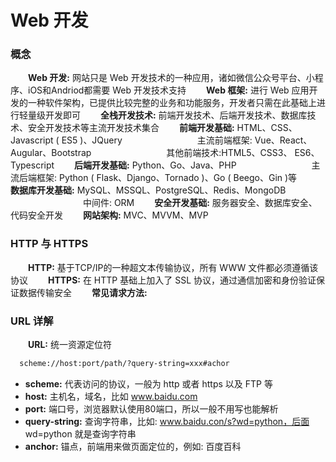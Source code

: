 # Web 开发
### 概念
&emsp;&emsp;**Web 开发:** 网站只是 Web 开发技术的一种应用，诸如微信公众号平台、小程序、iOS和Andriod都需要 Web 开发技术支持
&emsp;&emsp;**Web 框架:** 进行 Web 应用开发的一种软件架构，已提供比较完整的业务和功能服务，开发者只需在此基础上进行轻量级开发即可
&emsp;&emsp;**全栈开发技术:** 前端开发技术、后端开发技术、数据库技术、安全开发技术等主流开发技术集合
&emsp;&emsp;**前端开发基础:** HTML、CSS、Javascript ( ES5 )、JQuery
&emsp;&emsp;&emsp;&emsp;&emsp;&emsp;&emsp;&emsp; 主流前端框架: Vue、React、Augular、Bootstrap
&emsp;&emsp;&emsp;&emsp;&emsp;&emsp;&emsp;&emsp; 其他前端技术:HTML5、CSS3、 ES6、Typescript
&emsp;&emsp;**后端开发基础:** Python、Go、Java、PHP
&emsp;&emsp;&emsp;&emsp;&emsp;&emsp;&emsp;&emsp; 主流后端框架: Python ( Flask、Django、Tornado )、Go ( Beego、Gin )等
&emsp;&emsp;**数据库开发基础:** MySQL、MSSQL、PostgreSQL、Redis、MongoDB
&emsp;&emsp;&emsp;&emsp;&emsp;&emsp;&emsp;&emsp; 中间件: ORM
&emsp;&emsp;**安全开发基础:** 服务器安全、数据库安全、代码安全开发
&emsp;&emsp;**网站架构:** MVC、MVVM、MVP
### HTTP 与 HTTPS
&emsp;&emsp;**HTTP:** 基于TCP/IP的一种超文本传输协议，所有 WWW 文件都必须遵循该协议
&emsp;&emsp;**HTTPS:** 在 HTTP 基础上加入了 SSL 协议，通过通信加密和身份验证保证数据传输安全
&emsp;&emsp;**常见请求方法:** 
### URL 详解
&emsp;&emsp;**URL:**  统一资源定位符
```html
  scheme://host:port/path/?query-string=xxx#achor

```
* **scheme:** 代表访问的协议，一般为 http 或者 https 以及 FTP 等
* **host:** 主机名，域名，比如 www.baidu.com
* **port:** 端口号，浏览器默认使用80端口，所以一般不用写也能解析
* **query-string:** 查询字符串，比如: www.baidu.con/s?wd=python，后面 wd=python 就是查询字符串
* **anchor:** 锚点，前端用来做页面定位的，例如: 百度百科

 














